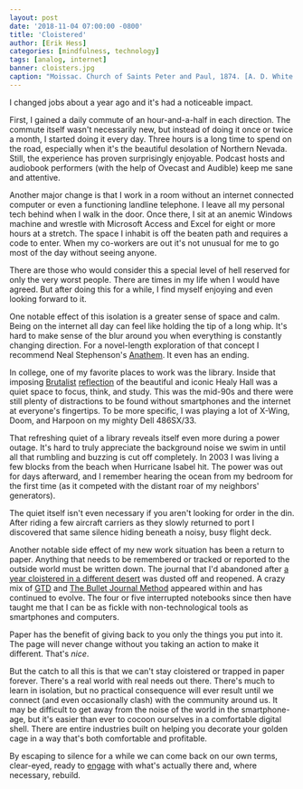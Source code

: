 ```yaml
---
layout: post
date: '2018-11-04 07:00:00 -0800'
title: 'Cloistered'
author: [Erik Hess]
categories: [mindfulness, technology]
tags: [analog, internet]
banner: cloisters.jpg 
caption: "Moissac. Church of Saints Peter and Paul, 1874. [A. D. White Architectural Photographs, Cornell University Library](https://flic.kr/p/6j3wwa)"
---
```


I changed jobs about a year ago and it's had a noticeable impact.

First, I gained a daily commute of an hour-and-a-half in each direction. The commute itself wasn't necessarily new, but instead of doing it once or twice a month, I started doing it every day. Three hours is a long time to spend on the road, especially when it's the beautiful desolation of Northern Nevada. Still, the experience has proven surprisingly enjoyable. Podcast hosts and audiobook performers (with the help of Ovecast and Audible) keep me sane and attentive.

Another major change is that I work in a room without an internet connected computer or even a functioning landline telephone. I leave all my personal tech behind when I walk in the door. Once there, I sit at an anemic Windows machine and wrestle with Microsoft Access and Excel for eight or more hours at a stretch. The space I inhabit is off the beaten path and requires a code to enter. When my co-workers are out it's not unusual for me to go most of the day without seeing anyone.

There are those who would consider this a special level of hell reserved for only the very worst people. There are times in my life when I would have agreed. But after doing this for a while, I find myself enjoying and even looking forward to it.

One notable effect of this isolation is a greater sense of space and calm. Being on the internet all day can feel like holding the tip of a long whip. It's hard to make sense of the blur around you when everything is constantly changing direction. For a novel-length exploration of that concept I recommend Neal Stephenson's [Anathem](https://amzn.to/2JBtr7R). It even has an ending.

In college, one of my favorite places to work was the library. Inside that imposing [Brutalist](http://fuckyeahbrutalism.tumblr.com/post/43746936454/joseph-mark-lauinger-memorial-library-georgetown) [reflection](http://www.thehoya.com/lauinger/) of the beautiful and iconic Healy Hall was a quiet space to focus, think, and study. This was the mid-90s and there were still plenty of distractions to be found without smartphones and the internet at everyone's fingertips. To be more specific, I was playing a lot of X-Wing, Doom, and Harpoon on my mighty Dell 486SX/33. 

That refreshing quiet of a library reveals itself even more during a power outage. It's hard to truly appreciate the background noise we swim in until all that rumbling and buzzing is cut off completely. In 2003 I was living a few blocks from the beach when Hurricane Isabel hit. The power was out for days afterward, and I remember hearing the ocean from my bedroom for the first time (as it competed with the distant roar of my neighbors' generators).

The quiet itself isn't even necessary if you aren't looking for order in the din. After riding a few aircraft carriers as they slowly returned to port I discovered that same silence hiding beneath a noisy, busy flight deck.

Another notable side effect of my new work situation has been a return to paper. Anything that needs to be remembered or tracked or reported to the outside world must be written down. The journal that I'd abandoned after [a year cloistered in a different desert](https://hess.fm/blog/masks) was dusted off and reopened. A crazy mix of [GTD](https://amzn.to/2JDzSre) and [The Bullet Journal Method](https://amzn.to/2RulzrI) appeared within and has continued to evolve. The four or five interrupted notebooks since then have taught me that I can be as fickle with non-technological tools as smartphones and computers.

Paper has the benefit of giving back to you only the things you put into it. The page will never change without you taking an action to make it different. That's *nice*.

But the catch to all this is that we can't stay cloistered or trapped in paper forever. There's a real world with real needs out there. There's much to learn in isolation, but no practical consequence will ever result until we connect (and even occasionally clash) with the community around us. It may be difficult to get away from the noise of the world in the smartphone-age, but it's easier than ever to cocoon ourselves in a comfortable digital shell. There are entire industries built on helping you decorate your golden cage in a way that's both comfortable and profitable.

By escaping to silence for a while we can come back on our own terms, clear-eyed, ready to [engage](https://www.usa.gov/election-day) with what's actually there and, where necessary, rebuild. 
